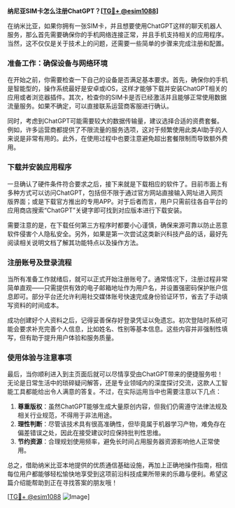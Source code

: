 **纳尼亚SIM卡怎么注册ChatGPT？[[TG💪+ @esim1088](https://t.me/s/esim1088)]**

在纳米比亚，如果你拥有一张SIM卡，并且想要使用ChatGPT这样的聊天机器人服务，那么首先需要确保你的手机网络连接正常，并且手机支持相关的应用程序。当然，这不仅仅是关于技术上的问题，还需要一些简单的步骤来完成注册和配置。

### 准备工作：确保设备与网络环境

在开始之前，你需要检查一下自己的设备是否满足基本要求。首先，确保你的手机是智能型的，操作系统最好是安卓或iOS，这样才能够下载并安装ChatGPT相关的应用或者浏览器插件。其次，检查你的SIM卡是否已经激活并且能够正常使用数据流量服务。如果不确定，可以直接联系运营商客服进行确认。

同时，考虑到ChatGPT可能需要较大的数据传输量，建议选择合适的资费套餐。例如，许多运营商都提供了不限流量的服务选项，这对于频繁使用此类AI助手的人来说是非常有用的。此外，在使用过程中也要注意避免超出套餐限制而导致额外费用。

### 下载并安装应用程序

一旦确认了硬件条件符合要求之后，接下来就是下载相应的软件了。目前市面上有多种方式可以访问ChatGPT，包括但不限于通过官方网站直接输入网址进入网页版界面；或是下载官方推出的专用APP。对于后者而言，用户只需前往各自平台的应用商店搜索“ChatGPT”关键字即可找到对应版本进行下载安装。

需要注意的是，在下载任何第三方程序时都要小心谨慎，确保来源可靠以防止恶意软件侵害个人隐私安全。另外，如果是第一次尝试这类新兴科技产品的话，最好先阅读相关说明文档了解其功能特点以及操作方法。

### 注册账号及登录流程

当所有准备工作就绪后，就可以正式开始注册账号了。通常情况下，注册过程非常简单直观——只需提供有效的电子邮箱地址作为用户名，并设置强密码保护账户信息即可。部分平台还允许利用社交媒体账号快速完成身份验证环节，省去了手动填写资料的时间成本。

成功创建好个人资料之后，记得妥善保存好登录凭证以免遗忘。初次登陆时系统可能会要求补充完善个人信息，比如姓名、性别等基本信息。这些内容并非强制性填写，但有助于提升用户体验和服务质量。

### 使用体验与注意事项

最后，当你顺利进入到主页面后就可以尽情享受由ChatGPT带来的便捷服务啦！无论是日常生活中的琐碎疑问解答，还是专业领域内的深度探讨交流，这款人工智能工具都能给出令人满意的答复。不过，在实际运用当中也需要注意以下几点：

1. **尊重版权**：虽然ChatGPT能够生成大量原创内容，但我们仍需遵守法律法规及相关行业规范，不得用于非法用途。
2. **理性判断**：尽管该技术具有很高准确性，但毕竟属于机器学习产物，难免存在偏差错误之处，因此在接受建议时应保持批判性思维。
3. **节约资源**：合理规划使用频率，避免长时间占用服务器资源影响他人正常使用。

总之，借助纳米比亚本地提供的优质通信基础设施，再加上正确地操作指南，相信每位用户都能够轻松愉快地享受到这项前沿科技成果所带来的乐趣与便利。希望这篇介绍能帮助到正在寻找答案的朋友哦！

[[TG💪+ @esim1088](https://t.me/s/esim1088) ![Image](https://i.postimg.cc/4NQfJmqS/Snipaste-2025-05-13-00-14-12.png)]